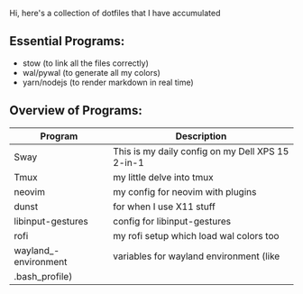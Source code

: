 Hi, here's a collection of dotfiles that I have accumulated

## Essential Programs:
* stow (to link all the files correctly)
* wal/pywal (to generate all my colors)
* yarn/nodejs (to render markdown in real time)

## Overview of Programs:
| Program | Description |
| ------- | ----------- |
| Sway    | This is my daily config on my Dell XPS 15 2-in-1 |
| Tmux    | my little delve into tmux |
| neovim  | my config for neovim with plugins |
| dunst   | for when I use X11 stuff |
| libinput-gestures | config for libinput-gestures |
| rofi    | my rofi setup which load wal colors too |
| wayland_-environment | variables for wayland environment (like
.bash_profile) |
